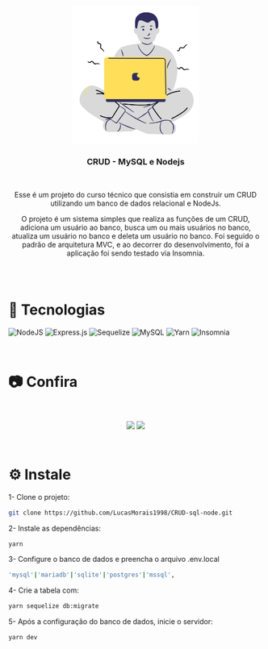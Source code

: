 <br />
<p align="center">
  <a href="http://www.freepik.com">
    <img src="./github/start.png" alt="Logo" width="250" >
  </a>

  <h3 align="center">CRUD - MySQL e Nodejs</h3>

  <br/>
  <p align="center">Esse é um projeto do curso técnico que consistia em construir um CRUD utilizando um banco de dados relacional e NodeJs.</p>
  <p align="center">O projeto é um sistema simples que realiza as funções de um CRUD, adiciona um usuário ao banco, busca um ou mais usuários no banco, atualiza um usuário no banco e deleta um usuário no banco. Foi seguido o padrão de arquitetura MVC, e ao decorrer do desenvolvimento, foi a aplicação foi sendo testado via Insomnia.</p>
</p>

<br/>
<br/>

# 🚀 Tecnologias
![NodeJS](https://img.shields.io/badge/node.js-6DA55F?style=for-the-badge&logo=node.js&logoColor=white)
![Express.js](https://img.shields.io/badge/express.js-%23404d59.svg?style=for-the-badge&logo=express&logoColor=%2361DAFB)
![Sequelize](https://img.shields.io/badge/Sequelize-52B0E7?style=for-the-badge&logo=Sequelize&logoColor=white)
![MySQL](https://img.shields.io/badge/mysql-%2300f.svg?style=for-the-badge&logo=mysql&logoColor=white)
![Yarn](https://img.shields.io/badge/yarn-%232C8EBB.svg?style=for-the-badge&logo=yarn&logoColor=white)
![Insomnia](https://img.shields.io/badge/Insomnia-black?style=for-the-badge&logo=insomnia&logoColor=5849BE)

<br/>

# 📷 Confira

<br/>
<p align="center"> 
  <image src="https://im2.ezgif.com/tmp/ezgif-2-8e6d709f54.gif"> 
  <image src="./github/image.jpg" width="650"> 
</p>
    
 <br/>

# ⚙ Instale
<p> 
  
1- Clone o projeto:
```sh
git clone https://github.com/LucasMorais1998/CRUD-sql-node.git
```
  
2- Instale as dependências:
```sh
yarn 
```

3- Configure o banco de dados e preencha o arquivo .env.local
```sh
'mysql'|'mariadb'|'sqlite'|'postgres'|'mssql',
```

4- Crie a tabela com:
```sh
yarn sequelize db:migrate
```

5- Após a configuração do banco de dados, inicie o servidor:
```sh
yarn dev
```
</p>
